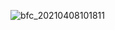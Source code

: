 ![bfc_20210408101811](https://user-images.githubusercontent.com/45973908/113958569-e5cc2180-9853-11eb-9b76-cf73f34f30ca.png)

